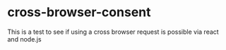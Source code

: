 # cross-browser-consent
This is a test to see if using a cross browser request is possible via react and node.js

